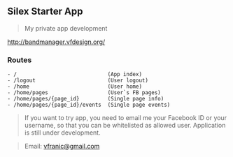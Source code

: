 ## Silex Starter App

> My private app development

<a href="http://bandmanager.vfdesign.org/" target="_blank">http://bandmanager.vfdesign.org/</a>

### Routes 

```
- /								(App index)
- /logout             			(User logout)
- /home							(User home)
- /home/pages					(User`s FB pages)
- /home/pages/{page_id}			(Single page info)
- /home/pages/{page_id}/events	(Single page events)

```


> If you want to try app, you need to email me your Facebook ID or your username, so that you can be whitelisted as allowed user. Application is still under development.

> Email: vfranic@gmail.com

